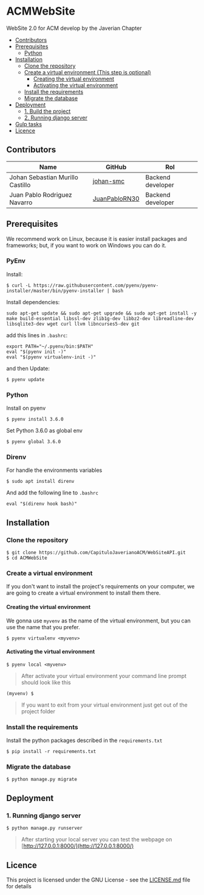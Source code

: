 # ACMWebSite
WebSite 2.0 for ACM develop by the Javerian Chapter

- [Contributors](#contributors)
- [Prerequisites](#prerequisites)
	- [Python](#python)
- [Installation](#installation)
	- [Clone the repository](#clone-the-repository)
	- [Create a virtual environment (This step is optional)](#create-a-virtual-environment-this-step-is-optional)
		- [Creating the virtual environment](#creating-the-virtual-environment)
		- [Activating the virtual environment](#activating-the-virtual-environment)
	- [Install the requirements](#install-the-requirements)
	- [Migrate the database](#migrate-the-database)
- [Deployment](#deployment)
	- [1. Build the project](#1-build-the-project)
	- [2. Running django server](#2-running-django-server)
- [Gulp tasks](#gulp-tasks)
- [Licence](#licence)

## Contributors
| Name                             | GitHub                                            | Rol                |
| -------------------------------- | ------------------------------------------------- | ------------------ |
| Johan Sebastian Murillo Castillo | [johan-smc](https://github.com/johan-smc)         | Backend developer  |
| Juan Pablo Rodriguez Navarro     | [JuanPabloRN30](https://github.com/JuanPabloRN30) | Backend developer  |


## Prerequisites

We recommend work on Linux, because it is easier install packages and frameworks; but, if you want to work on Windows you can do it.

### PyEnv

Install:

```shell
$ curl -L https://raw.githubusercontent.com/pyenv/pyenv-installer/master/bin/pyenv-installer | bash
```

Install dependencies:

```shell
sudo apt-get update && sudo apt-get upgrade && sudo apt-get install -y make build-essential libssl-dev zlib1g-dev libbz2-dev libreadline-dev libsqlite3-dev wget curl llvm libncurses5-dev git
```

add this lines in `.bashrc`:

```
export PATH="~/.pyenv/bin:$PATH"
eval "$(pyenv init -)"
eval "$(pyenv virtualenv-init -)"
```

and then Update:

```
$ pyenv update
```

### Python

Install on pyenv

```shell
$ pyenv install 3.6.0
```

Set Python 3.6.0 as global env

```shell
$ pyenv global 3.6.0
```

### Direnv

For handle the environments variables

```shell
$ sudo apt install direnv
```

And add the following line to `.bashrc`

```
eval "$(direnv hook bash)"
```

## Installation
### Clone the repository

```shell
$ git clone https://github.com/CapituloJaverianoACM/WebSiteAPI.git
$ cd ACMWebSite
```

### Create a virtual environment

If you don't want to install the project's requirements on your computer, we are going to create a virtual environment to install them there.

#### Creating the virtual environment

We gonna use `myvenv` as the name of the virtual environment, but you can use the name that you prefer.

```shell
$ pyenv virtualenv <myvenv>
```

#### Activating the virtual environment

```shell
$ pyenv local <myvenv>
```

> After activate your virtual environment your command line prompt should look like this

```shell
(myvenv) $
```

> If you want to exit from your virtual environment just get out of the project folder

### Install the requirements

Install the python packages described in the `requirements.txt`

```shell
$ pip install -r requirements.txt
```

### Migrate the database

```shell
$ python manage.py migrate
```

## Deployment

### 1. Running django server

```shell
$ python manage.py runserver
```

> After starting your local server you can test the webpage on [http://127.0.0.1:8000/](http://127.0.0.1:8000/)


## Licence
This project is licensed under the GNU License - see the [LICENSE.md](https://github.com/CapituloJaverianoACM/ACMWebSite/blob/master/LICENSE) file for details
